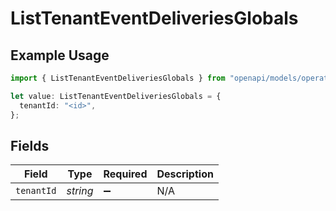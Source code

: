 # ListTenantEventDeliveriesGlobals

## Example Usage

```typescript
import { ListTenantEventDeliveriesGlobals } from "openapi/models/operations";

let value: ListTenantEventDeliveriesGlobals = {
  tenantId: "<id>",
};
```

## Fields

| Field              | Type               | Required           | Description        |
| ------------------ | ------------------ | ------------------ | ------------------ |
| `tenantId`         | *string*           | :heavy_minus_sign: | N/A                |